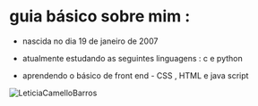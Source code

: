 
# guia básico sobre mim :  

+ nascida no dia 19 de janeiro de 2007

+ atualmente estudando as seguintes linguagens : c  e python 
 
+ aprendendo o básico de front end - CSS , HTML e java script 

  
![LeticiaCamelloBarros](https://github-readme-stats.vercel.app/api?username=LeticiaCamelloBarros&theme=radical)





